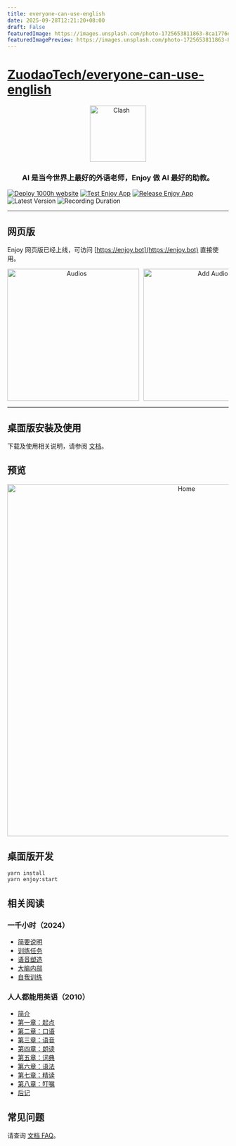 ```yaml
---
title: everyone-can-use-english
date: 2025-09-28T12:21:20+08:00
draft: False
featuredImage: https://images.unsplash.com/photo-1725653811863-8ca1776e126a?ixid=M3w0NjAwMjJ8MHwxfHJhbmRvbXx8fHx8fHx8fDE3NTkwMzMyMTN8&ixlib=rb-4.1.0
featuredImagePreview: https://images.unsplash.com/photo-1725653811863-8ca1776e126a?ixid=M3w0NjAwMjJ8MHwxfHJhbmRvbXx8fHx8fHx8fDE3NTkwMzMyMTN8&ixlib=rb-4.1.0
---
```


# [ZuodaoTech/everyone-can-use-english](https://github.com/ZuodaoTech/everyone-can-use-english)

<div align="center">
  <img src="./enjoy/assets/icon.png" alt="Clash" width="128" />
</div>

<h3 align="center">
AI 是当今世界上最好的外语老师，Enjoy 做 AI 最好的助教。
</h3>

[![Deploy 1000h website](https://github.com/ZuodaoTech/everyone-can-use-english/actions/workflows/deploy-1000h.yml/badge.svg)](https://github.com/ZuodaoTech/everyone-can-use-english/actions/workflows/deploy-1000h.yml)
[![Test Enjoy App](https://github.com/ZuodaoTech/everyone-can-use-english/actions/workflows/test-enjoy-app.yml/badge.svg)](https://github.com/ZuodaoTech/everyone-can-use-english/actions/workflows/test-enjoy-app.yml)
[![Release Enjoy App](https://github.com/ZuodaoTech/everyone-can-use-english/actions/workflows/release-enjoy-app.yml/badge.svg)](https://github.com/ZuodaoTech/everyone-can-use-english/actions/workflows/release-enjoy-app.yml)
![Latest Version](https://img.shields.io/badge/dynamic/json?url=https%3A%2F%2Fenjoy.bot%2Fapi%2Fconfig%2Fapp_version&query=%24.version&label=Latest&link=https%3A%2F%2F1000h.org%2Fenjoy-app%2Finstall.html)
![Recording Duration](https://img.shields.io/endpoint?url=https%3A%2F%2Fenjoy.bot%2Fapi%2Fbadges%2Frecordings)

---

## 网页版

Enjoy 网页版已经上线，可访问 [https://enjoy.bot](https://enjoy.bot) 直接使用。

<div align="center" style="display:flex;overflow:auto;gap:10px;">
  <img src="./enjoy/snapshots/web-audios.jpg" alt="Audios" width="300" />
  <img src="./enjoy/snapshots/web-add-audio.jpg" alt="Add Audio" width="300" />
  <img src="./enjoy/snapshots/web-audio-shadow.jpg" alt="Shadow" width="300" />
  <img src="./enjoy/snapshots/web-audio-assessment.jpg" alt="Assessment" width="300" />
  <img src="./enjoy/snapshots/web-new-chat.jpg" alt="New Chat" width="300" />
  <img src="./enjoy/snapshots/web-chat.jpg" alt="Chat" width="300" />
</div>

---

## 桌面版安装及使用

下载及使用相关说明，请参阅 [文档](https://1000h.org/enjoy-app/)。

## 预览

<div align="center" style="display:flex;overflow:auto;">
  <img src="./enjoy/snapshots/home.png" alt="Home" width="800" />

  <img src="./enjoy/snapshots/shadow.png" alt="Home" width="800" />

  <img src="./enjoy/snapshots/assessment.png" alt="Home" width="800" />

  <img src="./enjoy/snapshots/document.png" alt="Home" width="800" />

  <img src="./enjoy/snapshots/chat.png" alt="Home" width="800" />
</div>

## 桌面版开发

```bash
yarn install
yarn enjoy:start
```

## 相关阅读

### 一千小时（2024）

- [简要说明](https://1000h.org/intro.html)
- [训练任务](https://1000h.org/training-tasks/kick-off.html)
- [语音塑造](https://1000h.org/sounds-of-american-english/0-intro.html)
- [大脑内部](https://1000h.org/in-the-brain/01-inifinite.html)
- [自我训练](https://1000h.org/self-training/00-intro.html)

### 人人都能用英语（2010）

- [简介](./book/README.md)
- [第一章：起点](./book/chapter1.md)
- [第二章：口语](./book/chapter2.md)
- [第三章：语音](./book/chapter3.md)
- [第四章：朗读](./book/chapter4.md)
- [第五章：词典](./book/chapter5.md)
- [第六章：语法](./book/chapter6.md)
- [第七章：精读](./book/chapter7.md)
- [第八章：叮嘱](./book/chapter8.md)
- [后记](./book/end.md)

## 常见问题

请查询 [文档 FAQ](https://1000h.org/enjoy-app/faq.html)。
